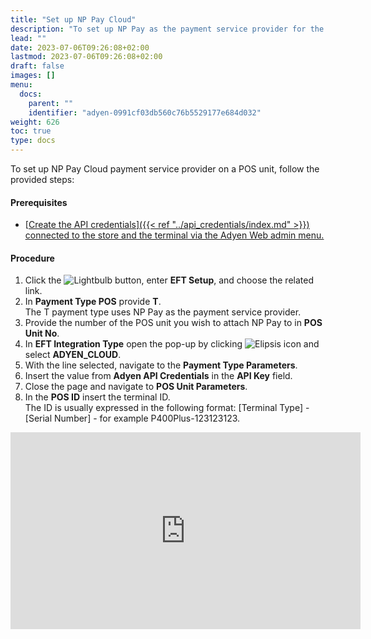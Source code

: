 ```yaml
---
title: "Set up NP Pay Cloud"
description: "To set up NP Pay as the payment service provider for the cloud architecture, follow the steps in this guide."
lead: ""
date: 2023-07-06T09:26:08+02:00
lastmod: 2023-07-06T09:26:08+02:00
draft: false
images: []
menu:
  docs:
    parent: ""
    identifier: "adyen-0991cf03db560c76b5529177e684d032"
weight: 626
toc: true
type: docs
---
```


To set up NP Pay Cloud payment service provider on a POS unit, follow the provided steps:

#### Prerequisites

- [<ins>Create the API credentials<ins>]({{< ref "../api_credentials/index.md" >}}) connected to the store and the terminal via the Adyen Web admin menu.

#### Procedure

1.	Click the ![Lightbulb](Lightbulb_icon.PNG) button, enter **EFT Setup**, and choose the related link.     
2.	In **Payment Type POS** provide **T**.       
    The T payment type uses NP Pay as the payment service provider. 
3.	Provide the number of the POS unit you wish to attach NP Pay to in **POS Unit No**. 
4.	In **EFT Integration Type** open the pop-up by clicking ![Elipsis icon](elipsis_icon.png) and select **ADYEN_CLOUD**.
5.	With the line selected, navigate to the **Payment Type Parameters**.
6.	Insert the value from **Adyen API Credentials** in the **API Key** field.
7.	Close the page and navigate to **POS Unit Parameters**.
8.	In the **POS ID** insert the terminal ID.      
    The ID is usually expressed in the following format: [Terminal Type] - [Serial Number] - for example P400Plus-123123123.


<iframe width="560" height="315" src="https://www.youtube.com/embed/lYpd0Pe4X6E?si=3zjIgDXGEJgA8_2b" title="YouTube video player" frameborder="0" allow="accelerometer; autoplay; clipboard-write; encrypted-media; gyroscope; picture-in-picture; web-share" allowfullscreen></iframe>